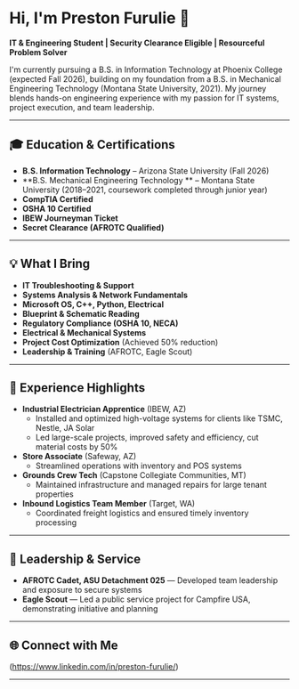 # Hi, I'm Preston Furulie 👋

**IT & Engineering Student | Security Clearance Eligible | Resourceful Problem Solver**

I'm currently pursuing a B.S. in Information Technology at Phoenix College (expected Fall 2026), building on my foundation from a B.S. in Mechanical Engineering Technology (Montana State University, 2021). My journey blends hands-on engineering experience with my passion for IT systems, project execution, and team leadership.

---

## 🎓 Education & Certifications

- **B.S. Information Technology** – Arizona State University (Fall 2026)
- **B.S. Mechanical Engineering Technology ** – Montana State University (2018–2021, coursework completed through junior year)
- **CompTIA Certified**
- **OSHA 10 Certified**
- **IBEW Journeyman Ticket**
- **Secret Clearance (AFROTC Qualified)**

---

## 💡 What I Bring

- **IT Troubleshooting & Support**
- **Systems Analysis & Network Fundamentals**
- **Microsoft OS, C++, Python, Electrical**
- **Blueprint & Schematic Reading**
- **Regulatory Compliance (OSHA 10, NECA)**
- **Electrical & Mechanical Systems**
- **Project Cost Optimization** (Achieved 50% reduction)
- **Leadership & Training** (AFROTC, Eagle Scout)

---

## 👔 Experience Highlights

- **Industrial Electrician Apprentice** (IBEW, AZ)
  - Installed and optimized high-voltage systems for clients like TSMC, Nestle, JA Solar
  - Led large-scale projects, improved safety and efficiency, cut material costs by 50%
- **Store Associate** (Safeway, AZ)
  - Streamlined operations with inventory and POS systems
- **Grounds Crew Tech** (Capstone Collegiate Communities, MT)
  - Maintained infrastructure and managed repairs for large tenant properties
- **Inbound Logistics Team Member** (Target, WA)
  - Coordinated freight logistics and ensured timely inventory processing

---

## 🚀 Leadership & Service

- **AFROTC Cadet, ASU Detachment 025** — Developed team leadership and exposure to secure systems
- **Eagle Scout** — Led a public service project for Campfire USA, demonstrating initiative and planning

---

## 🌐 Connect with Me

(https://www.linkedin.com/in/preston-furulie/)

---

<!--
Fun fact, personal interests, or portfolio link can be added here!
-->
